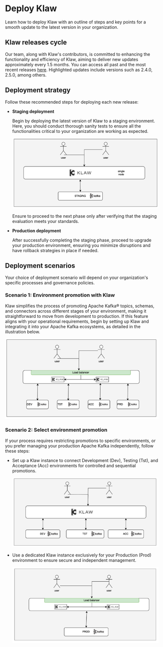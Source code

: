# Deploy Klaw

Learn how to deploy Klaw with an outline of steps and key points for a smooth update to the latest version in your organization.

## Klaw releases cycle

Our team, along with Klaw's contributors, is committed to enhancing the functionality and efficiency of Klaw, aiming to deliver new updates approximately every 1.5 months. You can access all past and the most recent releases [here](../../docs/category/Releases). Highlighted updates include versions such as 2.4.0, 2.5.0, among others.

## Deployment strategy

Follow these recommended steps for deploying each new release:

- **Staging deployment**

  Begin by deploying the latest version of Klaw to a staging environment. Here, you should conduct thorough sanity tests to ensure all the functionalities critical to your organization are working as expected.

  ![Image of a block diagram of a Klaw deployment, showcasing the user node, the single Klaw node, and the staging Kafka cluster. The user node represents the client application that sends data to Klaw. The Klaw node serves as the central management point for all Klaw deployments. The staging Kafka cluster acts as a temporary holding area for data before it is ingested into production Kafka clusters.](../../static/images/deployklaw/staging.png)

  Ensure to proceed to the next phase only after verifying that the staging evaluation meets your standards.

- **Production deployment**

  After successfully completing the staging phase, proceed to upgrade your production environment, ensuring you minimize disruptions and have rollback strategies in place if needed.

## Deployment scenarios

Your choice of deployment scenario will depend on your organization's specific processes and governance policies.

### Scenario 1: Environment promotion with Klaw

Klaw simplifies the process of promoting Apache Kafka® topics, schemas, and connectors across different stages of your environment, making it straightforward to move from development to production. If this feature aligns with your operational requirements, begin by setting up Klaw and integrating it into your Apache Kafka ecosystems, as detailed in the illustration below.

![Image of a diagram diagram showing the data flow within a user-facing network, with a dedicated load balancer for distributing traffic. Data originating from the user node, enters the node with two Klaw instances, and then transitions to the staging Kafka clusters: DEV, TST, ACC, PRD](../../static/images/deployklaw/dtap.png)

### Scenario 2: Select environment promotion

If your process requires restricting promotions to specific environments, or you prefer managing your production Apache Kafka independently, follow these steps:

- Set up a Klaw instance to connect Development (Dev), Testing (Tst), and Acceptance (Acc) environments for controlled and sequential promotions.

  ![Image of a diagram illustrating the Klaw deployment architecture. Data originating from the user node, enters the single Klaw node, and then transitions to the Kafka clusters: DEV, TST, ACC, PRD](../../static/images/deployklaw/dta.png)

- Use a dedicated Klaw instance exclusively for your Production (Prod) environment to ensure secure and independent management.

  ![Image of a diagram diagram highlighting the data flow within a user-facing network, with a dedicated load balancer for distributing traffic. Data originating from the user node, enters the node with two Klaw instances, and then transitions to the production Kafka cluster.](../../static/images/deployklaw/prd.png)
